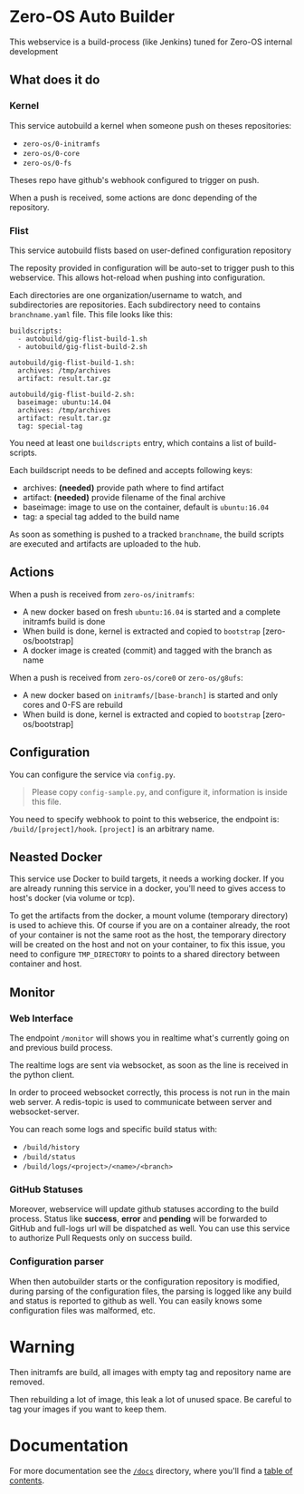 # Zero-OS Auto Builder
This webservice is a build-process (like Jenkins) tuned for Zero-OS internal development

## What does it do
### Kernel
This service autobuild a kernel when someone push on theses repositories:
- `zero-os/0-initramfs`
- `zero-os/0-core`
- `zero-os/0-fs`

Theses repo have github's webhook configured to trigger on push.

When a push is received, some actions are donc depending of the repository.

### Flist
This service autobuild flists based on user-defined configuration repository

The reposity provided in configuration will be auto-set to trigger push to this webservice.
This allows hot-reload when pushing into configuration.

Each directories are one organization/username to watch, and subdirectories are repositories.
Each subdirectory need to contains `branchname.yaml` file. This file looks like this:

```
buildscripts:
  - autobuild/gig-flist-build-1.sh
  - autobuild/gig-flist-build-2.sh

autobuild/gig-flist-build-1.sh:
  archives: /tmp/archives
  artifact: result.tar.gz

autobuild/gig-flist-build-2.sh:
  baseimage: ubuntu:14.04
  archives: /tmp/archives
  artifact: result.tar.gz
  tag: special-tag
```

You need at least one `buildscripts` entry, which contains a list of build-scripts.

Each buildscript needs to be defined and accepts following keys:
- archives: **(needed)** provide path where to find artifact
- artifact: **(needed)** provide filename of the final archive
- baseimage: image to use on the container, default is `ubuntu:16.04`
- tag: a special tag added to the build name

As soon as something is pushed to a tracked `branchname`, the build scripts are executed and artifacts
are uploaded to the hub.

## Actions
When a push is received from `zero-os/initramfs`:
- A new docker based on fresh `ubuntu:16.04` is started and a complete initramfs build is done
- When build is done, kernel is extracted and copied to `bootstrap` [zero-os/bootstrap]
- A docker image is created (commit) and tagged with the branch as name

When a push is received from `zero-os/core0` or `zero-os/g8ufs`:
- A new docker based on `initramfs/[base-branch]` is started and only cores and 0-FS are rebuild
- When build is done, kernel is extracted and copied to `bootstrap` [zero-os/bootstrap]

## Configuration
You can configure the service via `config.py`.

> Please copy `config-sample.py`, and configure it, information is inside this file.

You need to specify webhook to point to this webserice, the endpoint is: `/build/[project]/hook`. `[project]` is an arbitrary name.

## Neasted Docker
This service use Docker to build targets, it needs a working docker. If you are already running this
service in a docker, you'll need to gives access to host's docker (via volume or tcp).

To get the artifacts from the docker, a mount volume (temporary directory) is used to achieve this. Of course
if you are on a container already, the root of your container is not the same root as the host, the temporary directory
will be created on the host and not on your container, to fix this issue, you need to configure `TMP_DIRECTORY` to
points to a shared directory between container and host.

## Monitor
### Web Interface
The endpoint `/monitor` will shows you in realtime what's currently going on and previous build process.

The realtime logs are sent via websocket, as soon as the line is received in the python client.

In order to proceed websocket correctly, this process is not run in the main web server.
A redis-topic is used to communicate between server and websocket-server.

You can reach some logs and specific build status with:
- `/build/history`
- `/build/status`
- `/build/logs/<project>/<name>/<branch>`

### GitHub Statuses
Moreover, webservice will update github statuses according to the build process.
Status like **success**, **error** and **pending** will be forwarded to GitHub and full-logs url
will be dispatched as well. You can use this service to authorize Pull Requests only on success build.

### Configuration parser
When then autobuilder starts or the configuration repository is modified, during parsing of the
configuration files, the parsing is logged like any build and status is reported to github as well.
You can easily knows some configuration files was malformed, etc.

# Warning
Then initramfs are build, all images with empty tag and repository name are removed.

Then rebuilding a lot of image, this leak a lot of unused space. Be careful to tag your images
if you want to keep them.

# Documentation
For more documentation see the [`/docs`](./docs) directory, where you'll find a [table of contents](/docs/SUMMARY.md).
